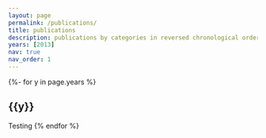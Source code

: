 ```yaml
---
layout: page
permalink: /publications/
title: publications
description: publications by categories in reversed chronological order. generated by jekyll-scholar.
years: [2013]
nav: true
nav_order: 1
---
```

<!-- _pages/publications.md -->
<div class="publications">

{%- for y in page.years %}
  <h2 class="year">{{y}}</h2>
  Testing
{% endfor %}

</div>
